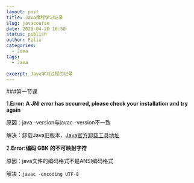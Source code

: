 ```yaml
---
layout: post
title: Java课程学习记录
slug: javacourse
date: 2020-04-20 16:50
status: publish
author: Felix
categories: 
  - Java
tags:
  - Java
  
excerpt: Java学习过程的记录
---
```

###第一节课

1.**Error: A JNI error has occurred, please check your installation and try again**

原因：java -version与javac -version不一致

解决：卸载Java旧版本，[Java官方卸载工具地址](https://www.java.com/zh_CN/download/uninstalltool.jsp)

2.**Error:编码 GBK 的不可映射字符**

原因：java文件的编码格式不是ANSI编码格式

解决：`javac -encoding UTF-8`